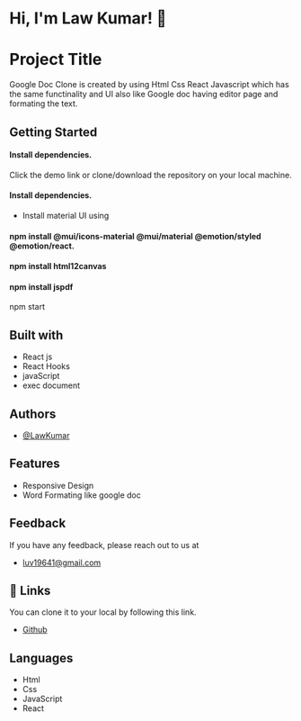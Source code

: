 # Hi, I'm Law Kumar! 👋

# Project Title
Google Doc Clone is created by using Html Css React Javascript which has the same functinality and UI also like Google doc having editor page and formating the text.

## Getting Started

#### Install dependencies.
Click the demo link or clone/download the repository on your local machine. 

#### Install dependencies.

- Install material UI using 
#### npm install @mui/icons-material @mui/material @emotion/styled @emotion/react.

#### npm install html12canvas 

#### npm install jspdf

npm start
## Built with
- React js 
- React Hooks
- javaScript
- exec document

## Authors
- [@LawKumar](https://github.com/Luvkumar03/goole-doc-clone)


## Features
- Responsive Design
- Word Formating like google doc 


## Feedback
If you have any feedback, please reach out to us at
- luv19641@gmail.com


## 🔗 Links
You can clone it to your local by following this link.
- [Github ](https://github.com/Luvkumar03/goole-doc-clone)

## Languages

- Html
- Css
- JavaScript
- React

